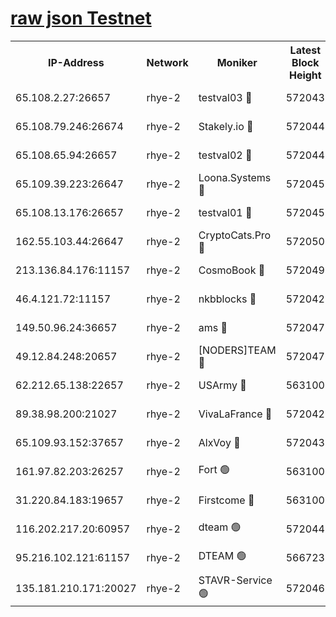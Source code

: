 
[raw json Testnet](https://rpc-check.quickt.stavr.tech/quickt/rpc-quickt-result.json)
=


<table><tr><th>IP-Address</th><th>Network</th><th>Moniker</th><th>Latest Block Height</th><th>Earliest Block Height</th><th>Catching Up</th><th>Tx Index</th><th>Voting Power</th><th>Scan Time</th></tr><tr><td>65.108.2.27:26657</td><td>rhye-2</td><td>testval03 🔴</td><td>572043</td><td>1</td><td>False</td><td>on</td><td>11002050</td><td>2024-01-30T05:32:08.301372617UTC</td></tr><tr><td>65.108.79.246:26674</td><td>rhye-2</td><td>Stakely.io 🔴</td><td>572044</td><td>1</td><td>False</td><td>on</td><td>10010</td><td>2024-01-30T05:32:10.747751986UTC</td></tr><tr><td>65.108.65.94:26657</td><td>rhye-2</td><td>testval02 🔴</td><td>572044</td><td>1</td><td>False</td><td>on</td><td>11002050</td><td>2024-01-30T05:32:13.536635332UTC</td></tr><tr><td>65.109.39.223:26647</td><td>rhye-2</td><td>Loona.Systems 🔴</td><td>572045</td><td>1</td><td>False</td><td>off</td><td>86949</td><td>2024-01-30T05:32:16.320091448UTC</td></tr><tr><td>65.108.13.176:26657</td><td>rhye-2</td><td>testval01 🔴</td><td>572045</td><td>1</td><td>False</td><td>on</td><td>13082010</td><td>2024-01-30T05:32:16.790440201UTC</td></tr><tr><td>162.55.103.44:26647</td><td>rhye-2</td><td>CryptoCats.Pro 🔴</td><td>572050</td><td>1</td><td>False</td><td>off</td><td>9999</td><td>2024-01-30T05:32:47.092721950UTC</td></tr><tr><td>213.136.84.176:11157</td><td>rhye-2</td><td>CosmoBook 🔴</td><td>572049</td><td>65301</td><td>False</td><td>off</td><td>1528057</td><td>2024-01-30T05:32:40.663502073UTC</td></tr><tr><td>46.4.121.72:11157</td><td>rhye-2</td><td>nkbblocks 🔴</td><td>572042</td><td>70101</td><td>False</td><td>off</td><td>81491</td><td>2024-01-30T05:31:59.935657158UTC</td></tr><tr><td>149.50.96.24:36657</td><td>rhye-2</td><td>ams 🔴</td><td>572047</td><td>133501</td><td>False</td><td>on</td><td>10786</td><td>2024-01-30T05:32:30.108793428UTC</td></tr><tr><td>49.12.84.248:20657</td><td>rhye-2</td><td>[NODERS]TEAM 🔴</td><td>572047</td><td>146001</td><td>False</td><td>on</td><td>59690</td><td>2024-01-30T05:32:27.671277143UTC</td></tr><tr><td>62.212.65.138:22657</td><td>rhye-2</td><td>USArmy 🔴</td><td>563100</td><td>198001</td><td>False</td><td>on</td><td>59069</td><td>2024-01-30T05:32:07.353983648UTC</td></tr><tr><td>89.38.98.200:21027</td><td>rhye-2</td><td>VivaLaFrance 🔴</td><td>572042</td><td>220501</td><td>False</td><td>off</td><td>10000</td><td>2024-01-30T05:32:02.404029988UTC</td></tr><tr><td>65.109.93.152:37657</td><td>rhye-2</td><td>AlxVoy 🔴</td><td>572043</td><td>315173</td><td>False</td><td>on</td><td>143351</td><td>2024-01-30T05:32:04.923879200UTC</td></tr><tr><td>161.97.82.203:26257</td><td>rhye-2</td><td>Fort 🟢</td><td>563100</td><td>330438</td><td>False</td><td>on</td><td>0</td><td>2024-01-30T05:31:59.597553728UTC</td></tr><tr><td>31.220.84.183:19657</td><td>rhye-2</td><td>Firstcome 🔴</td><td>563100</td><td>409501</td><td>False</td><td>off</td><td>724902</td><td>2024-01-30T05:32:07.775218086UTC</td></tr><tr><td>116.202.217.20:60957</td><td>rhye-2</td><td>dteam 🟢</td><td>572044</td><td>421794</td><td>False</td><td>on</td><td>0</td><td>2024-01-30T05:32:13.868003984UTC</td></tr><tr><td>95.216.102.121:61157</td><td>rhye-2</td><td>DTEAM 🟢</td><td>566723</td><td>565601</td><td>False</td><td>on</td><td>0</td><td>2024-01-30T05:32:11.081006577UTC</td></tr><tr><td>135.181.210.171:20027</td><td>rhye-2</td><td>STAVR-Service 🟢</td><td>572046</td><td>571501</td><td>False</td><td>on</td><td>0</td><td>2024-01-30T05:32:25.343999356UTC</td></tr></table>